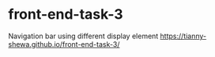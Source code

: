 # front-end-task-3
Navigation bar using different display element
https://tianny-shewa.github.io/front-end-task-3/
